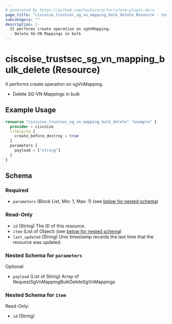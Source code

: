 ```yaml
---
# generated by https://github.com/hashicorp/terraform-plugin-docs
page_title: "ciscoise_trustsec_sg_vn_mapping_bulk_delete Resource - terraform-provider-ciscoise"
subcategory: ""
description: |-
  It performs create operation on sgVnMapping.
  - Delete SG-VN Mappings in bulk
---
```


# ciscoise_trustsec_sg_vn_mapping_bulk_delete (Resource)

It performs create operation on sgVnMapping.
- Delete SG-VN Mappings in bulk

## Example Usage

```terraform
resource "ciscoise_trustsec_sg_vn_mapping_bulk_delete" "example" {
  provider = ciscoise
  lifecycle {
    create_before_destroy = true
  }
  parameters {
    payload = ["string"]
  }
}
```

<!-- schema generated by tfplugindocs -->
## Schema

### Required

- `parameters` (Block List, Min: 1, Max: 1) (see [below for nested schema](#nestedblock--parameters))

### Read-Only

- `id` (String) The ID of this resource.
- `item` (List of Object) (see [below for nested schema](#nestedatt--item))
- `last_updated` (String) Unix timestamp records the last time that the resource was updated.

<a id="nestedblock--parameters"></a>
### Nested Schema for `parameters`

Optional:

- `payload` (List of String) Array of RequestSgVnMappingBulkDeleteSgVnMappings


<a id="nestedatt--item"></a>
### Nested Schema for `item`

Read-Only:

- `id` (String)


